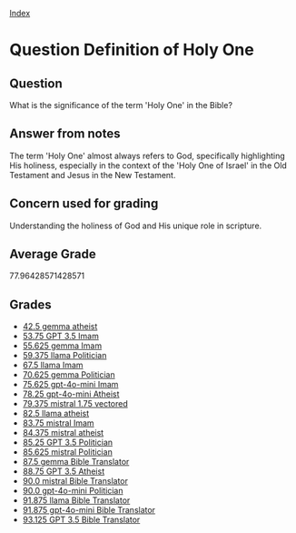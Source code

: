 
[Index](../../index.md)
# Question Definition of Holy One
## Question
What is the significance of the term 'Holy One' in the Bible?

## Answer from notes
The term 'Holy One' almost always refers to God, specifically highlighting His holiness, especially in the context of the 'Holy One of Israel' in the Old Testament and Jesus in the New Testament.

## Concern used for grading
Understanding the holiness of God and His unique role in scripture.

## Average Grade
77.96428571428571

## Grades
 * [42.5 gemma atheist](../answers/gemma_atheist/Definition_of_Holy_One.md)
 * [53.75 GPT 3.5 Imam](../answers/GPT_3.5_Imam/Definition_of_Holy_One.md)
 * [55.625 gemma Imam](../answers/gemma_Imam/Definition_of_Holy_One.md)
 * [59.375 llama Politician](../answers/llama_Politician/Definition_of_Holy_One.md)
 * [67.5 llama Imam](../answers/llama_Imam/Definition_of_Holy_One.md)
 * [70.625 gemma Politician](../answers/gemma_Politician/Definition_of_Holy_One.md)
 * [75.625 gpt-4o-mini Imam](../answers/gpt-4o-mini_Imam/Definition_of_Holy_One.md)
 * [78.25 gpt-4o-mini Atheist](../answers/gpt-4o-mini_Atheist/Definition_of_Holy_One.md)
 * [79.375 mistral 1.75 vectored](../answers/mistral_1.75_vectored/Definition_of_Holy_One.md)
 * [82.5 llama atheist](../answers/llama_atheist/Definition_of_Holy_One.md)
 * [83.75 mistral Imam](../answers/mistral_Imam/Definition_of_Holy_One.md)
 * [84.375 mistral atheist](../answers/mistral_atheist/Definition_of_Holy_One.md)
 * [85.25 GPT 3.5 Politician](../answers/GPT_3.5_Politician/Definition_of_Holy_One.md)
 * [85.625 mistral Politician](../answers/mistral_Politician/Definition_of_Holy_One.md)
 * [87.5 gemma Bible Translator](../answers/gemma_Bible_Translator/Definition_of_Holy_One.md)
 * [88.75 GPT 3.5 Atheist](../answers/GPT_3.5_Atheist/Definition_of_Holy_One.md)
 * [90.0 mistral Bible Translator](../answers/mistral_Bible_Translator/Definition_of_Holy_One.md)
 * [90.0 gpt-4o-mini Politician](../answers/gpt-4o-mini_Politician/Definition_of_Holy_One.md)
 * [91.875 llama Bible Translator](../answers/llama_Bible_Translator/Definition_of_Holy_One.md)
 * [91.875 gpt-4o-mini Bible Translator](../answers/gpt-4o-mini_Bible_Translator/Definition_of_Holy_One.md)
 * [93.125 GPT 3.5 Bible Translator](../answers/GPT_3.5_Bible_Translator/Definition_of_Holy_One.md)

